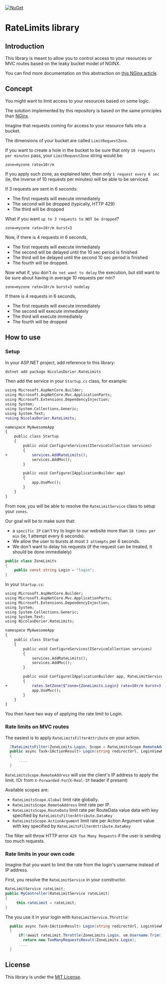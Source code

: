 [![NuGet](https://img.shields.io/nuget/v/NicolasDorier.RateLimits.svg)](https://www.nuget.org/packages/NicolasDorier.RateLimits)

# RateLimits library

## Introduction

This library is meant to allow you to control access to your resources or MVC routes based on the leaky bucket model of NGINX.

You can find more documentation on this abstraction on [this NGinx article](https://www.nginx.com/blog/rate-limiting-nginx/).

## Concept

You might want to limit access to your resources based on some logic.

The solution implemented by this repository is based on the same principles than [NGinx](https://www.nginx.com/blog/rate-limiting-nginx/).

Imagine that requests coming for access to your resource falls into a bucket.

The dimensions of your bucket are called `LimitRequestZone`.

If you want to create a hole in the bucket to be sure that only `10 requests per minutes` pass, your `LimitRequestZone` string would be:

```
zone=myzone rate=10r/m
```

If you apply such zone, as explained later, then only `1 request every 6 sec` (ie, the inverse of 10 requests per minutes) will be able to be serviced.

If 3 requests are sent in 6 seconds:

* The first requests will execute immediately
* The second will be dropped (typically, HTTP 429)
* The third will be dropped

What if you want `up to 3 requests to NOT be dropped`?

```
zone=myzone rate=10r/m burst=3
```

Now, if there is 4 requests in 6 seconds, 

* The first requests will execute immediately
* The second will be delayed until the 10 sec period is finished
* The third will be delayed until the second 10 sec period is finished
* The fourth will be dropped.

Now what if, you don't `do not want to delay` the execution, but still want to be sure about having in average 10 requests per min?

```
zone=myzone rate=10r/m burst=3 nodelay
```

If there is 4 requests in 6 seconds, 

* The first requests will execute immediately
* The second will execute immediately
* The third will execute immediately
* The fourth will be dropped

## How to use

### Setup

In your ASP.NET project, add reference to this library:

```bash
dotnet add package NicolasDorier.RateLimits
```

Then add the service in your `Startup.cs` class, for example:

```diff
using Microsoft.AspNetCore.Builder;
using Microsoft.AspNetCore.Mvc.ApplicationParts;
using Microsoft.Extensions.DependencyInjection;
using System;
using System.Collections.Generic;
using System.Text;
+using NicolasDorier.RateLimits;

namespace MyAwesomeApp
{
    public class Startup
    {
        public void ConfigureServices(IServiceCollection services)
        {
+           services.AddRateLimits();
            services.AddMvc();
        }

        public void Configure(IApplicationBuilder app)
        {
            app.UseMvc();
        }
    }
}
```

From now, you will be able to resolve the `RateLimitService` class to setup your `zones`.

Our goal will be to make sure that:
* a `specific IP` can't try to login to our website more than `10 times per min` (ie, 1 attempt every 6 seconds).
* We allow the user to bursts at most `3 attempts` per 6 seconds.
* We don't want to delay his requests (if the request can be treated, it should be done immedialely)

```csharp
public class ZoneLimits
{
    public const string Login = "login";
}
```

In your `Startup.cs`:

```diff
using Microsoft.AspNetCore.Builder;
using Microsoft.AspNetCore.Mvc.ApplicationParts;
using Microsoft.Extensions.DependencyInjection;
using System;
using System.Collections.Generic;
using System.Text;
using NicolasDorier.RateLimits;

namespace MyAwesomeApp
{
    public class Startup
    {
        public void ConfigureServices(IServiceCollection services)
        {
            services.AddRateLimits();
            services.AddMvc();
        }

        public void Configure(IApplicationBuilder app, RateLimitService rates)
        {
+           rates.SetZone($"zone={ZoneLimits.Login} rate=10r/m burst=3 nodelay");
            app.UseMvc();
        }
    }
}
```

You then have two way of applying the rate limit to Login.

### Rate limits on MVC routes

The easiest is to apply `RateLimitsFilterAttribute` on your action.

```csharp
  [RateLimitsFilter(ZoneLimits.Login, Scope = RateLimitsScope.RemoteAddress)]
  public async Task<IActionResult> Login(string redirectUrl, LoginViewModel vm) 
  {
      ....
  }
```

`RateLimitsScope.RemoteAddress` will use the client's IP address to apply the limit. (Or from `X-Forwarded-For`/`X-Real-IP` header if present)

Available  scopes are:

* `RateLimitsScope.Global` limit rate globally.
* `RateLimitsScope.RemoteAddress` limit rate per IP.
* `RateLimitsScope.RouteData` limit rate per RouteData value data with key specified by `RateLimitsFilterAttribute.DataKey`
* `RateLimitsScope.ActionArgument` limit rate per Action Argument value with key specified by `RateLimitsFilterAttribute.DataKey`

The filter will throw HTTP error `429 Too Many Requests` if the user is sending too much requests.

### Rate limits in your own code

Imagine that you want to limit the rate from the login's username instead of IP address.

First, you resolve the `RateLimitService` in your constructor.
```csharp
RateLimitService rateLimit;
public MyController(RateLimitService rateLimit)
{
     this.rateLimit = rateLimit;
}
```
The you use it in your login with `RateLimitService.Throttle`:

```csharp
  public async Task<IActionResult> Login(string redirectUrl, LoginViewModel vm) 
  {
      if(!await rateLimit.Throttle(ZoneLimits.Login, vm.Username.Trim()))
        return new TooManyRequestsResult(ZoneLimits.Login);
      ....
  }
```

## License

This library is under the [MIT License](LICENSE).

